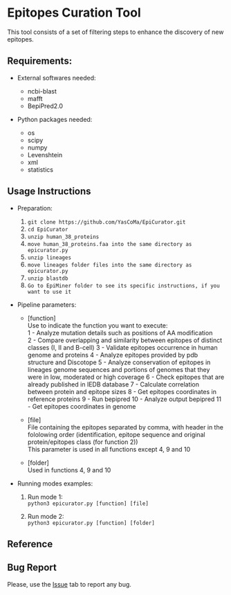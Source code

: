 # Epitopes Curation Tool

This tool consists of a set of filtering steps to enhance the discovery of new epitopes.

## Requirements:
* External softwares needed:
	- ncbi-blast
	- mafft
	- BepiPred2.0
	
* Python packages needed:
	- os
	- scipy
	- numpy
	- Levenshtein
	- xml
	- statistics

## Usage Instructions
* Preparation:
	1. ````git clone https://github.com/YasCoMa/EpiCurator.git````
	2. ````cd EpiCurator````
	3. ````unzip human_38_proteins````
	4. ````move human_38_proteins.faa into the same directory as epicurator.py````
	5. ````unzip lineages````
	6. ````move lineages folder files into the same directory as epicurator.py````
	7. ````unzip blastdb````
	8. ````Go to EpiMiner folder to see its specific instructions, if you want to use it````

* Pipeline parameters:
	- [function] <br>
		Use to indicate the function you want to execute: <br>
		1 - Analyze mutation details such as positions of AA modification <br>
		2 - Compare overlapping and similarity between epitopes of distinct classes (I, II and B-cell)
		3 - Validate epitopes occurrence in human genome and proteins
		4 - Analyze epitopes provided by pdb structure and Discotope
		5 - Analyze conservation of epitopes in lineages genome sequences and portions of genomes that they were in low, moderated or high coverage
		6 - Check epitopes that are already published in IEDB database
		7 - Calculate correlation between protein and epitope sizes
		8 - Get epitopes coordinates in reference proteins
		9 - Run bepipred
		10 - Analyze output bepipred
		11 - Get epitopes coordinates in genome

	- [file] <br>
		File containing the epitopes separated by comma, with header in the fololowing order (identification, epitope sequence and original protein/epitopes class (for function 2)) <br>
		This parameter is used in all functions except 4, 9 and 10
	
	- [folder] <br>
		Used in functions 4, 9 and 10<br>

* Running modes examples:
	1. Run mode 1: <br>
	````python3 epicurator.py [function] [file] ````

	2. Run mode 2: <br>
	````python3 epicurator.py [function] [folder] ````

## Reference

## Bug Report
Please, use the [Issue](https://github.com/YasCoMa/Epicurator/issues) tab to report any bug.
